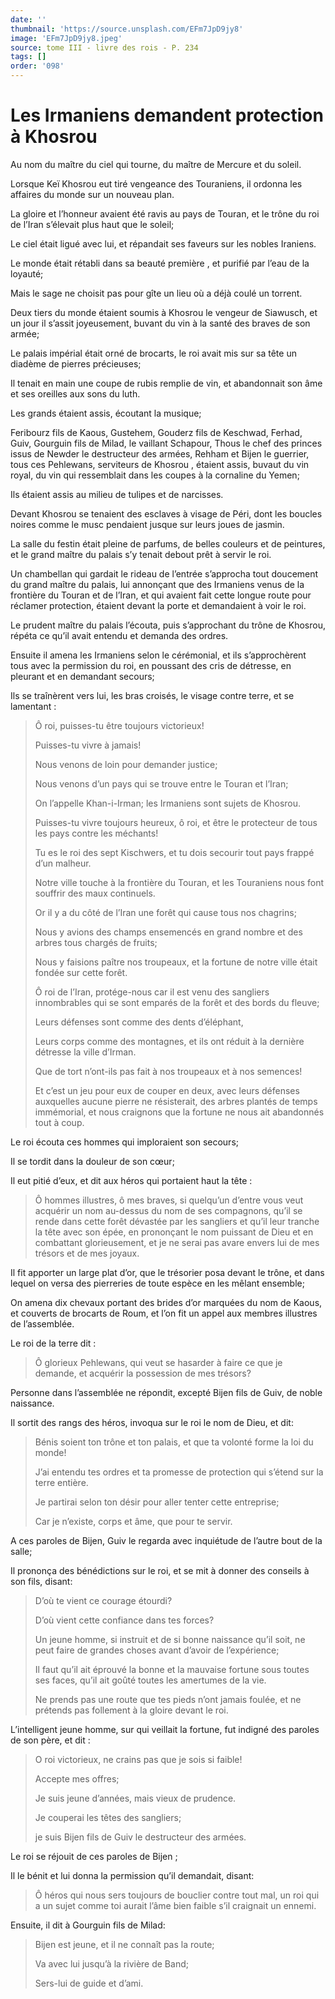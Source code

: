 ```yaml
---
date: ''
thumbnail: 'https://source.unsplash.com/EFm7JpD9jy8'
image: 'EFm7JpD9jy8.jpeg'
source: tome III - livre des rois - P. 234
tags: []
order: '098'
---
```


# Les Irmaniens demandent protection à Khosrou

Au nom du maître du ciel qui tourne, du maître de Mercure et du soleil.

Lorsque Keï Khosrou eut tiré vengeance des Touraniens, il ordonna les affaires du monde sur un nouveau plan.

La gloire et l’honneur avaient été ravis au pays
de Touran, et le trône du roi de l’Iran s’élevait plus haut que le soleil;

Le ciel était ligué avec lui, et répandait ses faveurs sur les nobles Iraniens.

Le monde était rétabli dans sa beauté première , et purifié par l’eau de la loyauté;

Mais le sage ne choisit pas pour gîte un lieu où a déjà coulé un torrent.

Deux tiers du monde étaient soumis à Khosrou le vengeur de Siawusch, et un jour il s’assit joyeusement, buvant du vin à la santé des braves de son armée;

Le palais impérial était orné de brocarts, le roi avait mis sur sa tête un diadème de pierres précieuses;

Il tenait en main une coupe de rubis remplie de vin, et abandonnait son âme et ses oreilles aux sons du luth.

Les grands étaient assis, écoutant la musique;

Feribourz fils de Kaous, Gustehem, Gouderz fils de Keschwad, Ferhad, Guiv, Gourguin fils de Milad, le vaillant Schapour, Thous le chef des princes issus de Newder le destructeur des armées, Rehham et Bijen le guerrier, tous ces Pehlewans, serviteurs de Khosrou , étaient assis, buvaut du vin royal, du vin qui ressemblait dans les coupes à la cornaline du Yemen;

Ils étaient assis au milieu de tulipes et de narcisses.

Devant Khosrou se tenaient des esclaves à visage de Péri, dont les boucles noires comme le musc pendaient jusque sur leurs joues de jasmin.

La salle du festin était pleine de parfums, de belles couleurs et de peintures, et le grand maître du palais s’y tenait debout prêt à servir le roi.

Un chambellan qui gardait le rideau de l’entrée s’approcha tout doucement du grand maître du palais, lui annonçant que des Irmaniens venus de la frontière du Touran et de l’Iran, et qui avaient fait cette longue route pour réclamer protection, étaient devant la porte et demandaient à voir le roi.

Le prudent maître du palais l’écouta, puis s’approchant du
trône de Khosrou, répéta ce qu’il avait entendu et demanda des ordres.

Ensuite il amena les Irmaniens selon le cérémonial, et ils s’approchèrent tous avec la permission du roi, en poussant des cris de détresse, en pleurant et en demandant secours;

Ils se traînèrent vers lui, les bras croisés, le visage contre terre, et se lamentant :

> Ô roi, puisses-tu être toujours victorieux!
>
> Puisses-tu vivre à jamais!
>
> Nous venons de loin pour demander justice;
>
> Nous venons d’un pays qui se trouve entre le Touran et l’Iran;
>
> On l’appelle Khan-i-Irman; les Irmaniens sont sujets de Khosrou.
>
> Puisses-tu vivre toujours heureux, ô roi, et être le protecteur de tous les pays contre les méchants!
>
> Tu es le roi des sept Kischwers, et tu dois secourir tout pays frappé d’un malheur.
>
> Notre ville touche à la frontière du Touran, et les Touraniens nous font souffrir des maux continuels.
>
> Or il y a du côté de l’Iran une forêt qui cause tous nos chagrins;
>
> Nous y avions des champs ensemencés en grand nombre et des arbres tous chargés de fruits;
>
> Nous y faisions paître nos troupeaux, et la fortune de notre ville était fondée sur cette forêt.
>
> Ô roi de l’Iran, protége-nous car il est venu des sangliers innombrables qui se sont emparés de la forêt et des bords du fleuve;
>
> Leurs défenses sont comme des dents d’éléphant,
>
> Leurs corps comme des montagnes, et ils ont réduit à la dernière détresse la ville d’Irman.
>
> Que de tort n’ont-ils pas fait à nos troupeaux et à nos semences!
>
> Et c’est un jeu pour eux de couper en deux, avec leurs défenses auxquelles aucune pierre ne résisterait, des arbres plantés de temps immémorial, et nous craignons que la fortune ne nous ait abandonnés tout à coup.

Le roi écouta ces hommes qui imploraient son
secours;

Il se tordit dans la douleur de son cœur;

Il eut pitié d’eux, et dit aux héros qui portaient
haut la tête :

> Ô hommes illustres, ô mes braves, si quelqu’un d’entre vous veut acquérir un nom au-dessus du nom de ses compagnons, qu’il se rende dans cette forêt dévastée par les sangliers et qu’il leur tranche la tête avec son épée, en prononçant le nom puissant de Dieu et en combattant glorieusement, et je ne serai pas avare envers lui de mes trésors et de mes joyaux.

Il fit apporter un large plat d’or, que le trésorier posa devant le trône, et dans lequel on versa des pierreries de toute espèce en les mêlant ensemble;

On amena dix chevaux portant des brides d’or marquées du nom de Kaous, et couverts de brocarts de Roum, et l’on fit un appel aux membres illustres de l’assemblée.

Le roi de la terre dit :

> Ô glorieux Pehlewans, qui veut se hasarder à faire ce que je demande, et acquérir la possession de mes trésors?

Personne dans l’assemblée ne répondit, excepté Bijen fils de Guiv, de noble naissance.

Il sortit des rangs des héros, invoqua sur le roi le nom de Dieu, et dit:

> Bénis soient ton trône et ton palais, et que ta volonté forme la loi du monde!
>
> J’ai entendu tes ordres et ta promesse de protection qui s’étend sur la terre entière.
>
> Je partirai selon ton désir pour aller tenter cette entreprise;
>
> Car je n’existe, corps et âme, que pour te servir.

A ces paroles de Bijen, Guiv le regarda avec inquiétude de l’autre bout de la salle;

Il prononça des bénédictions sur le roi, et se mit à donner des conseils à son fils, disant:

> D’où te vient ce courage étourdi?
>
> D’où vient cette confiance dans tes forces?
>
> Un jeune homme, si instruit et de si bonne naissance qu’il soit, ne peut faire de grandes choses avant d’avoir de l’expérience;
>
> Il faut qu’il ait éprouvé la bonne et la mauvaise fortune sous toutes ses faces, qu’il ait goûté toutes les amertumes de la vie.
>
> Ne prends pas une route que tes pieds n’ont jamais foulée, et ne prétends pas follement à la gloire devant le roi.

L’intelligent jeune homme, sur qui veillait la fortune, fut indigné des paroles de son père, et dit :

> O roi victorieux, ne crains pas que je sois si faible!
>
> Accepte mes offres;
>
> Je suis jeune d’années, mais vieux de prudence.
>
> Je couperai les têtes des sangliers;
>
> je suis Bijen fils de Guiv le destructeur des armées.

Le roi se réjouit de ces paroles de Bijen ;

Il le bénit et lui donna la permission qu’il demandait, disant:

> Ô héros qui nous sers toujours de bouclier contre tout mal, un roi qui a un sujet comme toi aurait l’âme bien faible s’il craignait un ennemi.

Ensuite, il dit à Gourguin fils de Milad:

> Bijen est jeune, et il ne connaît pas la route;
>
> Va avec lui jusqu’à la rivière de Band;
>
> Sers-lui de guide et d’ami.
